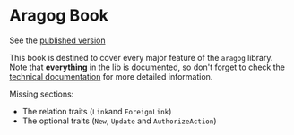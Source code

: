 # Aragog Book

See the [published version](https://aragog.rs/book)

This book is destined to cover every major feature of the `aragog` library.
Note that **everything** in the lib is documented, so don't forget to check the [technical documentation](https://docs.rs/aragog)
for more detailed information.

Missing sections:
- The relation traits (`Link`and `ForeignLink`)
- The optional traits (`New`, `Update` and `AuthorizeAction`)
